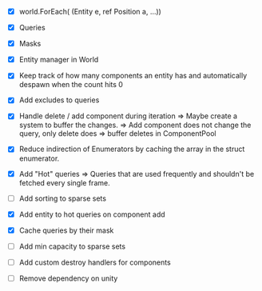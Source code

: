 - [x] world.ForEach( (Entity e, ref Position a, ...))
- [x] Queries
- [x] Masks
- [x] Entity manager in World
- [x] Keep track of how many components an entity has and automatically despawn when the count hits 0
- [x] Add excludes to queries
- [x] Handle delete / add component during iteration => Maybe create a system to buffer the changes.
    => Add component does not change the query, only delete does => buffer deletes in ComponentPool
- [x] Reduce indirection of Enumerators by caching the array in the struct enumerator.
- [x] Add "Hot" queries => Queries that are used frequently and shouldn't be fetched every single frame.
- [ ] Add sorting to sparse sets

- [x] Add entity to hot queries on component add
- [x] Cache queries by their mask
- [ ] Add min capacity to sparse sets
- [ ] Add custom destroy handlers for components
- [ ] Remove dependency on unity